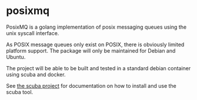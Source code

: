 # posixmq

PosixMQ is a golang implementation of posix messaging queues using the unix syscall interface.

As POSIX message queues only exist on POSIX, there is obviously limited platform support. The package will only be maintained for Debian and Ubuntu.

The project will be able to be built and tested in a standard debian container using scuba and docker.

See [the scuba project](https://github.com/JonathonReinhart/scuba) for documentation on how to install and use the scuba tool.
